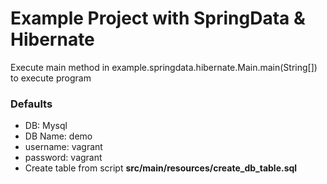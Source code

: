 # Example Project with SpringData & Hibernate

Execute main method in example.springdata.hibernate.Main.main(String[]) to execute program

### Defaults
* DB: Mysql
* DB Name: demo
* username: vagrant
* password: vagrant
* Create table from script **src/main/resources/create_db_table.sql**
